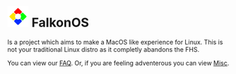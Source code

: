 # ![Logo](../Logos/Logo48x48.png "Logo")  FalkonOS
Is a project which aims to make a MacOS like experience for Linux.
This is not your traditional Linux distro as it completly abandons the FHS.

You can view our [FAQ](FAQ.md). Or, if you are feeling adventerous you can view [Misc](Misc.md).
